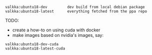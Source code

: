  

```
valkka:ubuntu18-dev         dev build from local debian package
valkka:ubuntu18-latest      everything fetched from the ppa repo
```

TODO: 

- create a how-to on using cuda with docker
- make images based on nvidia's images, say:
```
valkka:ubuntu18-dev-cuda
valkka:ubuntu18-latest-cuda
```
